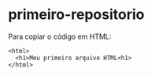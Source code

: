 # primeiro-repositorio

Para copiar o código em HTML:
```
<html>
  <h1>Meu primeiro arquivo HTML<h1>
</html>
 
